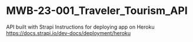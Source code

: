 # MWB-23-001_Traveler_Tourism_API

API built with Strapi
Instructions for deploying app on Heroku
https://docs.strapi.io/dev-docs/deployment/heroku